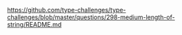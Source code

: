 https://github.com/type-challenges/type-challenges/blob/master/questions/298-medium-length-of-string/README.md